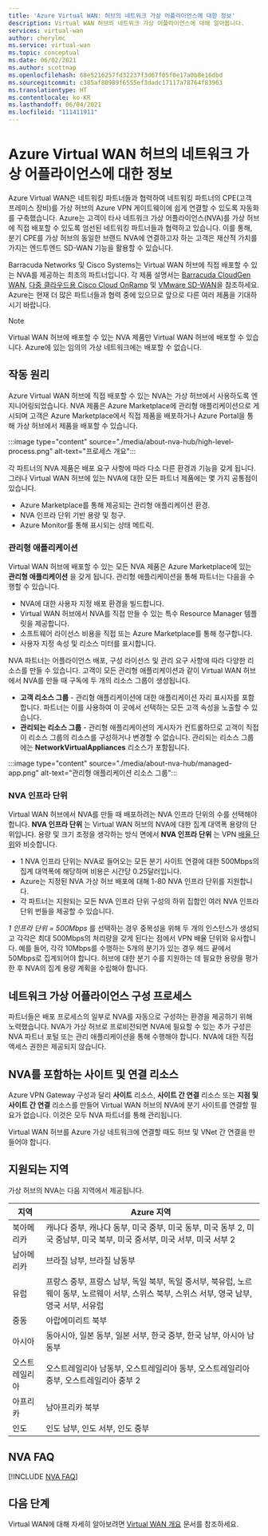 ```yaml
---
title: 'Azure Virtual WAN: 허브의 네트워크 가상 어플라이언스에 대한 정보'
description: Virtual WAN 허브의 네트워크 가상 어플라이언스에 대해 알아봅니다.
services: virtual-wan
author: cherylmc
ms.service: virtual-wan
ms.topic: conceptual
ms.date: 06/02/2021
ms.author: scottnap
ms.openlocfilehash: 68e5216257fd32237f3d67f05f0e17a0b8e16dbd
ms.sourcegitcommit: c385af80989f6555ef3dadc17117a78764f83963
ms.translationtype: HT
ms.contentlocale: ko-KR
ms.lasthandoff: 06/04/2021
ms.locfileid: "111411911"
---
```

# <a name="about-network-virtual-appliance-in-an-azure-virtual-wan-hub"></a>Azure Virtual WAN 허브의 네트워크 가상 어플라이언스에 대한 정보

Azure Virtual WAN은 네트워킹 파트너들과 협력하여 네트워킹 파트너의 CPE(고객 프레미스 장비)를 가상 허브의 Azure VPN 게이트웨이에 쉽게 연결할 수 있도록 자동화를 구축했습니다. Azure는 고객이 타사 네트워크 가상 어플라이언스(NVA)를 가상 허브에 직접 배포할 수 있도록 엄선된 네트워킹 파트너들과 협력하고 있습니다. 이를 통해, 분기 CPE를 가상 허브의 동일한 브랜드 NVA에 연결하고자 하는 고객은 재산적 가치를 가지는 엔드투엔드 SD-WAN 기능을 활용할 수 있습니다.

Barracuda Networks 및 Cisco Systems는 Virtual WAN 허브에 직접 배포할 수 있는 NVA를 제공하는 최초의 파트너입니다.  각 제품 설명서는 [Barracuda CloudGen WAN](https://www.barracuda.com/products/cloudgenwan), [다중 클라우드용 Cisco Cloud OnRamp](https://www.cisco.com/c/en/us/td/docs/routers/sdwan/configuration/cloudonramp/ios-xe-17/cloud-onramp-book-xe/cloud-onramp-multi-cloud.html#Cisco_Concept.dita_c61e0e7a-fff8-4080-afee-47b81e8df701) 및 [VMware SD-WAN](https://kb.vmware.com/s/article/82746)을 참조하세요. Azure는 현재 더 많은 파트너들과 협력 중에 있으므로 앞으로 다른 여러 제품을 기대하시기 바랍니다.

> [!NOTE]
> Virtual WAN 허브에 배포할 수 있는 NVA 제품만 Virtual WAN 허브에 배포할 수 있습니다. Azure에 있는 임의의 가상 네트워크에는 배포할 수 없습니다.

## <a name="how-does-it-work"></a><a name="how"></a>작동 원리

Azure Virtual WAN 허브에 직접 배포할 수 있는 NVA는 가상 허브에서 사용하도록 엔지니어링되었습니다. NVA 제품은 Azure Marketplace에 관리형 애플리케이션으로 게시되며 고객은 Azure Marketplace에서 직접 제품을 배포하거나 Azure Portal을 통해 가상 허브에서 제품을 배포할 수 있습니다.

:::image type="content" source="./media/about-nva-hub/high-level-process.png" alt-text="프로세스 개요":::

각 파트너의 NVA 제품은 배포 요구 사항에 따라 다소 다른 환경과 기능을 갖게 됩니다. 그러나 Virtual WAN 허브에 있는 NVA에 대한 모든 파트너 제품에는 몇 가지 공통점이 있습니다.

* Azure Marketplace를 통해 제공되는 관리형 애플리케이션 환경.
* NVA 인프라 단위 기반 용량 및 청구.
* Azure Monitor를 통해 표시되는 상태 메트릭.

### <a name="managed-application"></a><a name="managed"></a>관리형 애플리케이션

Virtual WAN 허브에 배포할 수 있는 모든 NVA 제품은 Azure Marketplace에 있는 **관리형 애플리케이션** 을 갖게 됩니다. 관리형 애플리케이션을 통해 파트너는 다음을 수행할 수 있습니다.

* NVA에 대한 사용자 지정 배포 환경을 빌드합니다.
* Virtual WAN 허브에서 NVA를 직접 만들 수 있는 특수 Resource Manager 템플릿을 제공합니다.
* 소프트웨어 라이선스 비용을 직접 또는 Azure Marketplace를 통해 청구합니다.
* 사용자 지정 속성 및 리소스 미터를 표시합니다.

NVA 파트너는 어플라이언스 배포, 구성 라이선스 및 관리 요구 사항에 따라 다양한 리소스를 만들 수 있습니다. 고객이 모든 관리형 애플리케이션과 같이 Virtual WAN 허브에서 NVA를 만들 때 구독에 두 개의 리소스 그룹이 생성됩니다.

* **고객 리소스 그룹** - 관리형 애플리케이션에 대한 애플리케이션 자리 표시자를 포함합니다. 파트너는 이를 사용하여 이 곳에서 선택하는 모든 고객 속성을 노출할 수 있습니다.
* **관리되는 리소스 그룹** - 관리형 애플리케이션의 게시자가 컨트롤하므로 고객이 직접 이 리소스 그룹의 리소스를 구성하거나 변경할 수 없습니다. 관리되는 리소스 그룹에는 **NetworkVirtualAppliances** 리소스가 포함됩니다.

:::image type="content" source="./media/about-nva-hub/managed-app.png" alt-text="관리형 애플리케이션 리소스 그룹":::

### <a name="nva-infrastructure-units"></a><a name="units"></a>NVA 인프라 단위

Virtual WAN 허브에서 NVA를 만들 때 배포하려는 NVA 인프라 단위의 수를 선택해야 합니다. **NVA 인프라 단위** 는 Virtual WAN 허브의 NVA에 대한 집계 대역폭 용량의 단위입니다. 용량 및 크기 조정을 생각하는 방식 면에서 **NVA 인프라 단위** 는 VPN [배율 단위](pricing-concepts.md#scale-unit)와 비슷합니다.

* 1 NVA 인프라 단위는 NVA로 들어오는 모든 분기 사이트 연결에 대한 500Mbps의 집계 대역폭에 해당하며 비용은 시간당 0.25달러입니다.
* Azure는 지정된 NVA 가상 허브 배포에 대해 1-80 NVA 인프라 단위를 지원합니다.
* 각 파트너는 지원되는 모든 NVA 인프라 단위 구성의 하위 집합인 여러 NVA 인프라 단위 번들을 제공할 수 있습니다.

*1 인프라 단위 = 500Mbps* 를 선택하는 경우 중복성을 위해 두 개의 인스턴스가 생성되고 각각은 최대 500Mbps의 처리량을 갖게 된다는 점에서 VPN 배율 단위와 유사합니다. 예를 들어, 각각 10Mbps를 수행하는 5개의 분기가 있는 경우 헤드 끝에서 50Mbps로 집계되어야 합니다. 허브에 대한 분기 수를 지원하는 데 필요한 용량을 평가한 후 NVA의 집계 용량 계획을 수립해야 합니다.

## <a name="network-virtual-appliance-configuration-process"></a><a name="configuration"></a>네트워크 가상 어플라이언스 구성 프로세스

파트너들은 배포 프로세스의 일부로 NVA를 자동으로 구성하는 환경을 제공하기 위해 노력했습니다. NVA가 가상 허브로 프로비전되면 NVA에 필요할 수 있는 추가 구성은 NVA 파트너 포털 또는 관리 애플리케이션을 통해 수행해야 합니다. NVA에 대한 직접 액세스 권한은 제공되지 않습니다.

## <a name="site-and-connection-resources-with-nvas"></a><a name="resources"></a>NVA를 포함하는 사이트 및 연결 리소스

Azure VPN Gateway 구성과 달리 **사이트** 리소스, **사이트 간 연결** 리소스 또는 **지점 및 사이트 간 연결** 리소스를 만들어 Virtual WAN 허브의 NVA에 분기 사이트를 연결할 필요가 없습니다. 이것은 모두 NVA 파트너를 통해 관리됩니다.

Virtual WAN 허브를 Azure 가상 네트워크에 연결할 때도 허브 및 VNet 간 연결을 만들어야 합니다.

## <a name="supported-regions"></a><a name="regions"></a>지원되는 지역

가상 허브의 NVA는 다음 지역에서 제공됩니다.

|지역 | Azure 지역|
|---|---|
| 북아메리카| 캐나다 중부, 캐나다 동부, 미국 중부, 미국 동부, 미국 동부 2, 미국 중남부, 미국 북부, 미국 중서부, 미국 서부, 미국 서부 2 |
| 남아메리카 | 브라질 남부, 브라질 남동부 |
| 유럽 | 프랑스 중부, 프랑스 남부, 독일 북부, 독일 중서부, 북유럽, 노르웨이 동부, 노르웨이 서부, 스위스 북부, 스위스 서부, 영국 남부, 영국 서부, 서유럽|
|  중동 | 아랍에미리트 북부 |
| 아시아 |  동아시아, 일본 동부, 일본 서부, 한국 중부, 한국 남부, 아시아 남동부 | 
| 오스트레일리아 | 오스트레일리아 남동부, 오스트레일리아 동부, 오스트레일리아 중부, 오스트레일리아 중부 2|
| 아프리카 | 남아프리카 북부 |
| 인도 | 인도 남부, 인도 서부, 인도 중부 | 

## <a name="nva-faq"></a>NVA FAQ

[!INCLUDE [NVA FAQ](../../includes/virtual-wan-nva-hub-faq.md)]

## <a name="next-steps"></a>다음 단계

Virtual WAN에 대해 자세히 알아보려면 [Virtual WAN 개요](virtual-wan-about.md) 문서를 참조하세요.

